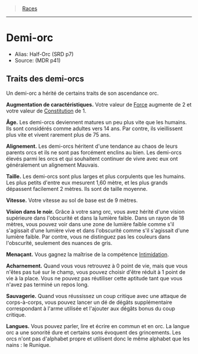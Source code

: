 
<!--RaceItem StrengthBonus="2" ConstitutionBonus="1"-->

> <!--ParentNameLink-->[Races](races_hd.md#)<!--/ParentNameLink-->

---

# <!--Name-->Demi-orc<!--/Name-->

- Alias: <!--AltName-->Half-Orc (SRD p7)<!--/AltName-->
- Source: <!--Source-->(MDR p41)<!--/Source-->

## Traits des demi-orcs

<!--Description-->

Un demi-orc a hérité de certains traits de son ascendance orc.

<!--/Description-->

**Augmentation de caractéristiques.** <!--AbilityScoreIncrease-->Votre valeur de [Force] augmente de 2 et votre valeur de [Constitution] de 1.<!--/AbilityScoreIncrease-->

**Âge.** <!--Age-->Les demi-orcs deviennent matures un peu plus vite que les humains. Ils sont considérés comme adultes vers 14 ans. Par contre, ils vieillissent plus vite et vivent rarement plus de 75 ans.<!--/Age-->

**Alignement.** <!--Alignment-->Les demi-orcs héritent d'une tendance au chaos de leurs parents orcs et ils ne sont pas forcément enclins au bien. Les demi-orcs élevés parmi les orcs et qui souhaitent continuer de vivre avec eux ont généralement un alignement Mauvais.<!--/Alignment-->

**Taille.** <!--Size-->Les demi-orcs sont plus larges et plus corpulents que les humains. Les plus petits d'entre eux mesurent 1,60 mètre, et les plus grands dépassent facilement 2 mètres. Ils sont de taille moyenne.<!--/Size-->

**Vitesse.** <!--Speed-->Votre vitesse au sol de base est de 9 mètres.<!--/Speed-->

**Vision dans le noir.** <!--Darkvision-->Grâce à votre sang orc, vous avez hérité d'une vision supérieure dans l'obscurité et dans la lumière faible. Dans un rayon de 18 mètres, vous pouvez voir dans une zone de lumière faible comme s'il s'agissait d'une lumière vive et dans l'obscurité comme s'il s'agissait d'une lumière faible. Par contre, vous ne distinguez pas les couleurs dans l'obscurité, seulement des nuances de gris.<!--/Darkvision-->

**<!--MenacingKey-->Menaçant<!--/MenacingKey-->.** <!--MenacingValue-->Vous gagnez la maîtrise de la compétence [Intimidation].<!--/MenacingValue-->

**<!--RelentlessEnduranceKey-->Acharnement<!--/RelentlessEnduranceKey-->.** <!--RelentlessEnduranceValue-->Quand vous vous retrouvez à 0 point de vie, mais que vous n'êtes pas tué sur le champ, vous pouvez choisir d'être réduit à 1 point de vie à la place. Vous ne pouvez pas réutiliser cette aptitude tant que vous n'avez pas terminé un repos long.<!--/RelentlessEnduranceValue-->

**<!--SavageAttacksKey-->Sauvagerie<!--/SavageAttacksKey-->.** <!--SavageAttacksValue-->Quand vous réussissez un coup critique avec une attaque de corps-à-corps, vous pouvez lancer un dé de dégâts supplémentaire correspondant à l'arme utilisée et l'ajouter aux dégâts bonus du coup critique.<!--/SavageAttacksValue-->

**Langues.** <!--Languages-->Vous pouvez parler, lire et écrire en commun et en orc. La langue orc a une sonorité dure et certains sons évoquent des grincements. Les orcs n'ont pas d'alphabet propre et utilisent donc le même alphabet que les nains : le Runique.<!--/Languages-->

<!--/RaceItem-->

[Force]: abilities_strength_hd.md
[Dextérité]: abilities_dexterity_hd.md
[Constitution]: abilities_constitution_hd.md
[Intelligence]: abilities_intelligence_hd.md
[Sagesse]: abilities_wisdom_hd.md
[Charisme]: abilities_charisma_hd.md
[jet de sauvegarde]: abilities_hd.md#jets-de-sauvegarde
[jets de sauvegarde]: abilities_hd.md#jets-de-sauvegarde

[Intimidation]: abilities_charisma_hd.md#intimidation




